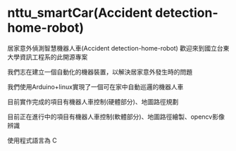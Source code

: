 # nttu_smartCar(Accident detection-home-robot)
居家意外偵測智慧機器人車(Accident detection-home-robot)
歡迎來到國立台東大學資訊工程系的此開源專案

我們志在建立一個自動化的機器裝置，以解決居家意外發生時的問題

我們使用Arduino+linux實現了一個可在家中自動巡邏的機器人車

目前實作完成的項目有機器人車控制(硬體部分)、地圖路徑規劃

目前正在進行中的項目有機器人車控制(軟體部分)、地圖路徑繪製、opencv影像辨識

使用程式語言為 C
